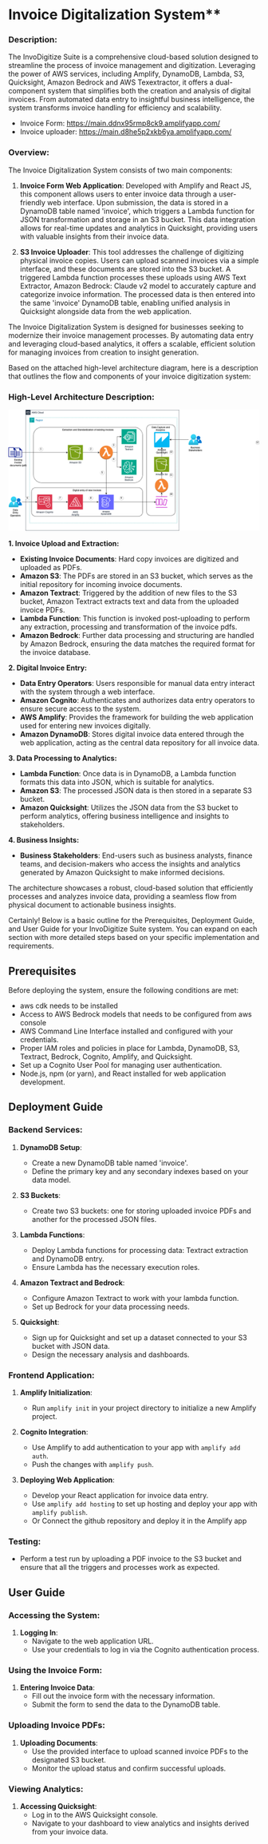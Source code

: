 # Invoice Digitalization System\*\*

### Description:

The InvoDigitize Suite is a comprehensive cloud-based solution designed to streamline the process of invoice management and digitization. Leveraging the power of AWS services, including Amplify, DynamoDB, Lambda, S3, Quicksight, Amazon Bedrock and AWS Texextractor, it offers a dual-component system that simplifies both the creation and analysis of digital invoices. From automated data entry to insightful business intelligence, the system transforms invoice handling for efficiency and scalability.

- Invoice Form: https://main.ddnx95rmp8ck9.amplifyapp.com/
- Invoice uploader: https://main.d8he5p2xkb6ya.amplifyapp.com/

### Overview:

The Invoice Digitalization System consists of two main components:

1. **Invoice Form Web Application**: Developed with Amplify and React JS, this component allows users to enter invoice data through a user-friendly web interface. Upon submission, the data is stored in a DynamoDB table named 'invoice', which triggers a Lambda function for JSON transformation and storage in an S3 bucket. This data integration allows for real-time updates and analytics in Quicksight, providing users with valuable insights from their invoice data.

2. **S3 Invoice Uploader**: This tool addresses the challenge of digitizing physical invoice copies. Users can upload scanned invoices via a simple interface, and these documents are stored into the S3 bucket. A triggered Lambda function processes these uploads using AWS Text Extractor, Amazon Bedrock: Claude v2 model to accurately capture and categorize invoice information. The processed data is then entered into the same 'invoice' DynamoDB table, enabling unified analysis in Quicksight alongside data from the web application.

The Invoice Digitalization System is designed for businesses seeking to modernize their invoice management processes. By automating data entry and leveraging cloud-based analytics, it offers a scalable, efficient solution for managing invoices from creation to insight generation.

Based on the attached high-level architecture diagram, here is a description that outlines the flow and components of your invoice digitization system:

### High-Level Architecture Description:

![Screenshot](hla.png)

**1. Invoice Upload and Extraction:**

- **Existing Invoice Documents**: Hard copy invoices are digitized and uploaded as PDFs.
- **Amazon S3**: The PDFs are stored in an S3 bucket, which serves as the initial repository for incoming invoice documents.
- **Amazon Textract**: Triggered by the addition of new files to the S3 bucket, Amazon Textract extracts text and data from the uploaded invoice PDFs.
- **Lambda Function**: This function is invoked post-uploading to perform any extraction, processing and transformation of the invoice pdfs.
- **Amazon Bedrock**: Further data processing and structuring are handled by Amazon Bedrock, ensuring the data matches the required format for the invoice database.

**2. Digital Invoice Entry:**

- **Data Entry Operators**: Users responsible for manual data entry interact with the system through a web interface.
- **Amazon Cognito**: Authenticates and authorizes data entry operators to ensure secure access to the system.
- **AWS Amplify**: Provides the framework for building the web application used for entering new invoices digitally.
- **Amazon DynamoDB**: Stores digital invoice data entered through the web application, acting as the central data repository for all invoice data.

**3. Data Processing to Analytics:**

- **Lambda Function**: Once data is in DynamoDB, a Lambda function formats this data into JSON, which is suitable for analytics.
- **Amazon S3**: The processed JSON data is then stored in a separate S3 bucket.
- **Amazon Quicksight**: Utilizes the JSON data from the S3 bucket to perform analytics, offering business intelligence and insights to stakeholders.

**4. Business Insights:**

- **Business Stakeholders**: End-users such as business analysts, finance teams, and decision-makers who access the insights and analytics generated by Amazon Quicksight to make informed decisions.

The architecture showcases a robust, cloud-based solution that efficiently processes and analyzes invoice data, providing a seamless flow from physical document to actionable business insights.

Certainly! Below is a basic outline for the Prerequisites, Deployment Guide, and User Guide for your InvoDigitize Suite system. You can expand on each section with more detailed steps based on your specific implementation and requirements.

## Prerequisites

Before deploying the system, ensure the following conditions are met:

- aws cdk needs to be installed
- Access to AWS Bedrock models that needs to be configured from aws console
- AWS Command Line Interface installed and configured with your credentials.
- Proper IAM roles and policies in place for Lambda, DynamoDB, S3, Textract, Bedrock, Cognito, Amplify, and Quicksight.
- Set up a Cognito User Pool for managing user authentication.
- Node.js, npm (or yarn), and React installed for web application development.

## Deployment Guide

### Backend Services:

1. **DynamoDB Setup**:

   - Create a new DynamoDB table named 'invoice'.
   - Define the primary key and any secondary indexes based on your data model.

2. **S3 Buckets**:

   - Create two S3 buckets: one for storing uploaded invoice PDFs and another for the processed JSON files.

3. **Lambda Functions**:

   - Deploy Lambda functions for processing data: Textract extraction and DynamoDB entry.
   - Ensure Lambda has the necessary execution roles.

4. **Amazon Textract and Bedrock**:

   - Configure Amazon Textract to work with your lambda function.
   - Set up Bedrock for your data processing needs.

5. **Quicksight**:
   - Sign up for Quicksight and set up a dataset connected to your S3 bucket with JSON data.
   - Design the necessary analysis and dashboards.

### Frontend Application:

1. **Amplify Initialization**:

   - Run `amplify init` in your project directory to initialize a new Amplify project.

2. **Cognito Integration**:

   - Use Amplify to add authentication to your app with `amplify add auth`.
   - Push the changes with `amplify push`.

3. **Deploying Web Application**:
   - Develop your React application for invoice data entry.
   - Use `amplify add hosting` to set up hosting and deploy your app with `amplify publish`.
   - Or Connect the github repository and deploy it in the Amplify app

### Testing:

- Perform a test run by uploading a PDF invoice to the S3 bucket and ensure that all the triggers and processes work as expected.

## User Guide

### Accessing the System:

1. **Logging In**:
   - Navigate to the web application URL.
   - Use your credentials to log in via the Cognito authentication process.

### Using the Invoice Form:

1. **Entering Invoice Data**:
   - Fill out the invoice form with the necessary information.
   - Submit the form to send the data to the DynamoDB table.

### Uploading Invoice PDFs:

1. **Uploading Documents**:
   - Use the provided interface to upload scanned invoice PDFs to the designated S3 bucket.
   - Monitor the upload status and confirm successful uploads.

### Viewing Analytics:

1. **Accessing Quicksight**:
   - Log in to the AWS Quicksight console.
   - Navigate to your dashboard to view analytics and insights derived from your invoice data.
